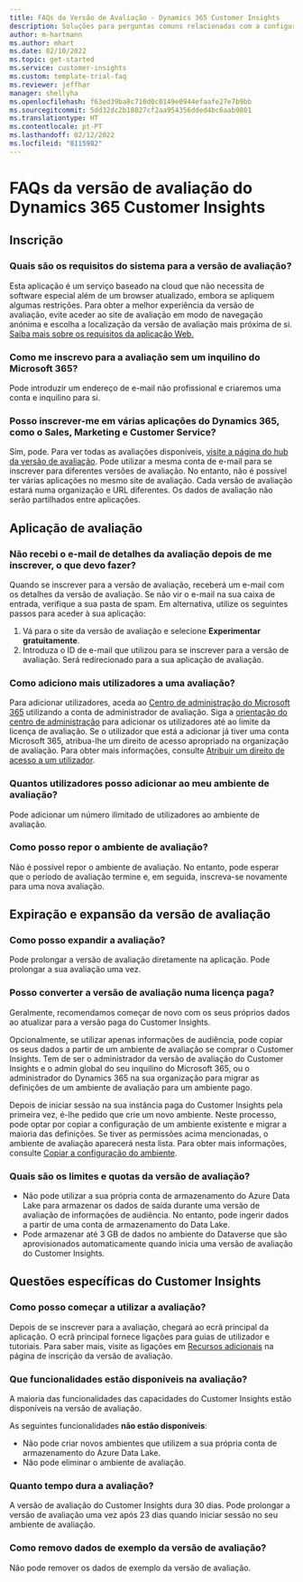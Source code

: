 ```yaml
---
title: FAQs da Versão de Avaliação - Dynamics 365 Customer Insights
description: Soluções para perguntas comuns relacionadas com a configuração e a gestão da versão de avaliação do Customer Insights. Aprenda a resolver problemas específicos da plataforma e da aplicação.
author: m-hartmann
ms.author: mhart
ms.date: 02/10/2022
ms.topic: get-started
ms.service: customer-insights
ms.custom: template-trial-faq
ms.reviewer: jeffhar
manager: shellyha
ms.openlocfilehash: f63ed39ba8c710d0c0149e0944efaafe27e7b9bb
ms.sourcegitcommit: 5dd32dc2b18027cf2aa954356dded4bc6aab9801
ms.translationtype: HT
ms.contentlocale: pt-PT
ms.lasthandoff: 02/12/2022
ms.locfileid: "8115982"
---
```

# <a name="dynamics-365-customer-insights-trial-faq"></a>FAQs da versão de avaliação do Dynamics 365 Customer Insights

## <a name="sign-up"></a>Inscrição

### <a name="what-are-the-system-requirements-for-the-trial"></a>Quais são os requisitos do sistema para a versão de avaliação?

Esta aplicação é um serviço baseado na cloud que não necessita de software especial além de um browser atualizado, embora se apliquem algumas restrições. Para obter a melhor experiência da versão de avaliação, evite aceder ao site de avaliação em modo de navegação anónima e escolha a localização da versão de avaliação mais próxima de si. [Saiba mais sobre os requisitos da aplicação Web.](/power-platform/admin/web-application-requirements)

### <a name="how-do-i-sign-up-for-the-trial-without-a-microsoft-365-tenant"></a>Como me inscrevo para a avaliação sem um inquilino do Microsoft 365?

Pode introduzir um endereço de e-mail não profissional e criaremos uma conta e inquilino para si.

### <a name="can-i-sign-up-for-multiple-dynamics-365-apps-such-as-sales-marketing-and-customer-service"></a>Posso inscrever-me em várias aplicações do Dynamics 365, como o Sales, Marketing e Customer Service?

Sim, pode. Para ver todas as avaliações disponíveis, [visite a página do hub da versão de avaliação](https://dynamics.microsoft.com/dynamics-365-free-trial). Pode utilizar a mesma conta de e-mail para se inscrever para diferentes versões de avaliação. No entanto, não é possível ter várias aplicações no mesmo site de avaliação. Cada versão de avaliação estará numa organização e URL diferentes. Os dados de avaliação não serão partilhados entre aplicações.

## <a name="trial-app"></a>Aplicação de avaliação

### <a name="i-didnt-receive-the-trial-details-email-after-signing-up-what-should-i-do"></a>Não recebi o e-mail de detalhes da avaliação depois de me inscrever, o que devo fazer?

Quando se inscrever para a versão de avaliação, receberá um e-mail com os detalhes da versão de avaliação. Se não vir o e-mail na sua caixa de entrada, verifique a sua pasta de spam. Em alternativa, utilize os seguintes passos para aceder à sua aplicação:

1. Vá para o site da versão de avaliação e selecione **Experimentar gratuitamente**.
1. Introduza o ID de e-mail que utilizou para se inscrever para a versão de avaliação. Será redirecionado para a sua aplicação de avaliação.

### <a name="how-do-i-add-more-users-to-a-trial"></a>Como adiciono mais utilizadores a uma avaliação?

Para adicionar utilizadores, aceda ao [Centro de administração do Microsoft 365](https://admin.microsoft.com) utilizando a conta de administrador de avaliação. Siga a [orientação do centro de administração](/microsoft-365/admin/add-users/add-users) para adicionar os utilizadores até ao limite da licença de avaliação. Se o utilizador que está a adicionar já tiver uma conta Microsoft 365, atribua-lhe um direito de acesso apropriado na organização de avaliação. Para obter mais informações, consulte [Atribuir um direito de acesso a um utilizador](/power-platform/admin/create-users-assign-online-security-roles#assign-a-security-role-to-a-user).

### <a name="how-many-users-can-i-add-to-my-trial-environment"></a>Quantos utilizadores posso adicionar ao meu ambiente de avaliação?

Pode adicionar um número ilimitado de utilizadores ao ambiente de avaliação.

### <a name="how-do-i-reset-the-trial-environment"></a>Como posso repor o ambiente de avaliação?

Não é possível repor o ambiente de avaliação. No entanto, pode esperar que o período de avaliação termine e, em seguida, inscreva-se novamente para uma nova avaliação.

## <a name="trial-expiration-and-extension"></a>Expiração e expansão da versão de avaliação

### <a name="how-do-i-extend-the-trial"></a>Como posso expandir a avaliação?

Pode prolongar a versão de avaliação diretamente na aplicação. Pode prolongar a sua avaliação uma vez.

### <a name="can-i-convert-the-trial-to-a-paid-license"></a>Posso converter a versão de avaliação numa licença paga?

Geralmente, recomendamos começar de novo com os seus próprios dados ao atualizar para a versão paga do Customer Insights. 

Opcionalmente, se utilizar apenas informações de audiência, pode copiar os seus dados a partir de um ambiente de avaliação se comprar o Customer Insights. Tem de ser o administrador da versão de avaliação do Customer Insights e o admin global do seu inquilino do Microsoft 365, ou o administrador do Dynamics 365 na sua organização para migrar as definições de um ambiente de avaliação para um ambiente pago. 

Depois de iniciar sessão na sua instância paga do Customer Insights pela primeira vez, é-lhe pedido que crie um novo ambiente. Neste processo, pode optar por copiar a configuração de um ambiente existente e migrar a maioria das definições. Se tiver as permissões acima mencionadas, o ambiente de avaliação aparecerá nesta lista. Para obter mais informações, consulte [Copiar a configuração do ambiente](audience-insights/manage-environments.md#copy-the-environment-configuration).

### <a name="what-are-the-trial-limits-and-quotas"></a>Quais são os limites e quotas da versão de avaliação?

- Não pode utilizar a sua própria conta de armazenamento do Azure Data Lake para armazenar os dados de saída durante uma versão de avaliação de informações de audiência. No entanto, pode ingerir dados a partir de uma conta de armazenamento do Data Lake.
- Pode armazenar até 3 GB de dados no ambiente do Dataverse que são aprovisionados automaticamente quando inicia uma versão de avaliação do Customer Insights.

## <a name="customer-insights-specific-questions"></a>Questões específicas do Customer Insights

### <a name="how-do-i-start-using-the-trial"></a>Como posso começar a utilizar a avaliação?

Depois de se inscrever para a avaliação, chegará ao ecrã principal da aplicação. O ecrã principal fornece ligações para guias de utilizador e tutoriais. Para saber mais, visite as ligações em [Recursos adicionais](trial-signup.md#additional-resources) na página de inscrição da versão de avaliação.

### <a name="what-features-are-available-in-the-trial"></a>Que funcionalidades estão disponíveis na avaliação?

A maioria das funcionalidades das capacidades do Customer Insights estão disponíveis na versão de avaliação.

As seguintes funcionalidades **não estão disponíveis**: 
- Não pode criar novos ambientes que utilizem a sua própria conta de armazenamento do Azure Data Lake.
- Não pode eliminar o ambiente de avaliação. 

### <a name="how-long-does-the-trial-last"></a>Quanto tempo dura a avaliação?

A versão de avaliação do Customer Insights dura 30 dias. Pode prolongar a versão de avaliação uma vez após 23 dias quando iniciar sessão no seu ambiente de avaliação.

### <a name="how-do-i-remove-sample-data-from-the-trial"></a>Como removo dados de exemplo da versão de avaliação?

Não pode remover os dados de exemplo da versão de avaliação.
